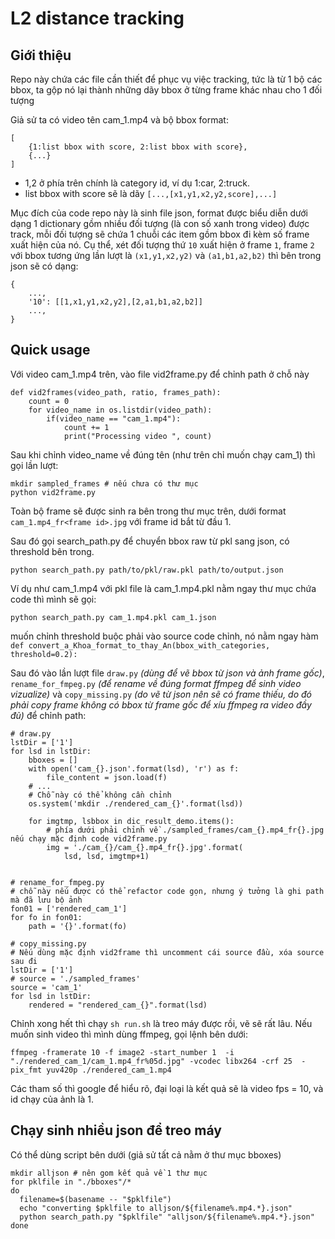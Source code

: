 # L2 distance tracking

## Giới thiệu

Repo này chứa các file cần thiết để phục vụ việc tracking, tức là từ 1 bộ các bbox, ta gộp nó lại thành những dãy bbox ở từng frame khác nhau cho 1 đối tượng

Giả sử ta có video tên cam_1.mp4 và bộ bbox format:

```{json}
[
    {1:list bbox with score, 2:list bbox with score},
    {...}
]
```

- 1,2 ở phía trên chính là category id, ví dụ 1:car, 2:truck.
- list bbox with score sẽ là dãy `[...,[x1,y1,x2,y2,score],...]`

Mục đích của code repo này là sinh file json, format được biểu diễn dưới dạng 1 dictionary gồm nhiều đối tượng (là con số xanh trong video) được track, mỗi đối tượng sẽ chứa 1 chuỗi các item gồm bbox đi kèm số frame xuất hiện của nó. Cụ thể, xét đối tượng thứ `10` xuất hiện ở frame `1`, frame `2` với bbox tương ứng lần lượt là `(x1,y1,x2,y2)` và `(a1,b1,a2,b2)` thì bên trong json sẽ có dạng:

```
{
    ...,
    '10': [[1,x1,y1,x2,y2],[2,a1,b1,a2,b2]]
    ...,
}
```

## Quick usage

Với video cam_1.mp4 trên, vào file vid2frame.py để chỉnh path ở chỗ này

```{python}
def vid2frames(video_path, ratio, frames_path):
    count = 0
    for video_name in os.listdir(video_path):
        if(video_name == "cam_1.mp4"):  
            count += 1
            print("Processing video ", count)
```

Sau khi chỉnh video_name về đúng tên (như trên chỉ muốn chạy cam_1) thì gọi lần lượt:

```{sh}
mkdir sampled_frames # nếu chưa có thư mục
python vid2frame.py
```

Toàn bộ frame sẽ được sinh ra bên trong thư mục trên, dưới format
`cam_1.mp4_fr<frame id>.jpg` với frame id bắt từ đầu 1.

Sau đó gọi search_path.py để chuyển bbox raw từ pkl sang json, có threshold bên trong.

```{sh}
python search_path.py path/to/pkl/raw.pkl path/to/output.json
```

Ví dụ như cam_1.mp4 với pkl file là cam_1.mp4.pkl nằm ngay thư mục chứa code thì mình sẽ gọi:

```
python search_path.py cam_1.mp4.pkl cam_1.json
```

muốn chỉnh threshold buộc phải vào source code chỉnh, nó nằm ngay hàm `def convert_a_Khoa_format_to_thay_An(bbox_with_categories, threshold=0.2):`

Sau đó vào lần lượt file `draw.py` _(dùng để vẽ bbox từ json và ảnh frame gốc)_, `rename_for_fmpeg.py` _(để rename về đúng format ffmpeg để sinh video vizualize)_ và `copy_missing.py` _(do vẽ từ json nên sẽ có frame thiếu, do đó phải copy frame không có bbox từ frame gốc để xíu ffmpeg ra video đầy đủ)_ để chỉnh path:

```{python}
# draw.py
lstDir = ['1']
for lsd in lstDir:
    bboxes = []
    with open('cam_{}.json'.format(lsd), 'r') as f:
        file_content = json.load(f)
    # ...
    # Chỗ này có thể không cần chỉnh
    os.system('mkdir ./rendered_cam_{}'.format(lsd))

    for imgtmp, lsbbox in dic_result_demo.items():
        # phía dưới phải chỉnh về ./sampled_frames/cam_{}.mp4_fr{}.jpg nếu chạy mặc định code vid2frame.py
        img = './cam_{}/cam_{}.mp4_fr{}.jpg'.format(
            lsd, lsd, imgtmp+1)


# rename_for_fmpeg.py
# chỗ này nếu được có thể refactor code gọn, nhưng ý tưởng là ghi path mà đã lưu bộ ảnh
fon01 = ['rendered_cam_1']
for fo in fon01:
    path = '{}'.format(fo)

# copy_missing.py
# Nếu dùng mặc định vid2frame thì uncomment cái source đầu, xóa source sau đi
lstDir = ['1']
# source = './sampled_frames'
source = 'cam_1'
for lsd in lstDir:
    rendered = "rendered_cam_{}".format(lsd)
```

Chỉnh xong hết thì chạy `sh run.sh` là treo máy được rồi, vẽ sẽ rất lâu.
Nếu muốn sinh video thì mình dùng ffmpeg, gọi lệnh bên dưới:

```
ffmpeg -framerate 10 -f image2 -start_number 1  -i "./rendered_cam_1/cam_1.mp4_fr%05d.jpg" -vcodec libx264 -crf 25  -pix_fmt yuv420p ./rendered_cam_1.mp4
```

Các tham số thì google để hiểu rõ, đại loại là kết quả sẽ là video fps = 10, và id chạy của ảnh là 1.

## Chạy sinh nhiều json để treo máy

Có thể dùng script bên dưới (giả sử tất cả nằm ở thư mục bboxes)

```{sh}
mkdir alljson # nên gom kết quả về 1 thư mục
for pklfile in "./bboxes"/*
do
  filename=$(basename -- "$pklfile")
  echo "converting $pklfile to alljson/${filename%.mp4.*}.json"
  python search_path.py "$pklfile" "alljson/${filename%.mp4.*}.json"
done
```
